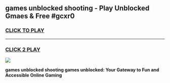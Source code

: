 
## games unblocked shooting - Play Unblocked Gmaes & Free #gcxr0
<h3>
<a href="https://news.freeplayer.one?title=games_unblocked_shooting&ref=03M">CLICK TO PLAY</a></h3>
<hr>

<h3>
<a href="https://news.freeplayer.one?title=games_unblocked_shooting&ref=03M">CLICK 2 PLAY</a>
  
</h3>

<a href="https://news.freeplayer.one?title=games_unblocked_shooting&ref=03M"><img src="https://clearcache.store/games.png"></a>


**games unblocked shooting games unblocked: Your Gateway to Fun and Accessible Online Gaming**

